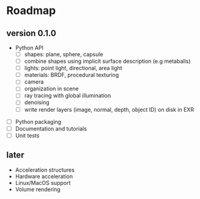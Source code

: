 # Roadmap

## version 0.1.0

- Python API
  - [ ] shapes: plane, sphere, capsule
  - [ ] combine shapes using implicit surface description (e.g metaballs)
  - [ ] lights: point light, directional, area light
  - [ ] materials: BRDF, procedural texturing
  - [ ] camera
  - [ ] organization in scene
  - [ ] ray tracing with global illumination
  - [ ] denoising
  - [ ] write render layers (image, normal, depth, object ID) on disk in EXR
- [ ] Python packaging
- [ ] Documentation and tutorials
- [ ] Unit tests

## later

- Acceleration structures
- Hardware acceleration
- Linux/MacOS support
- Volume rendering
